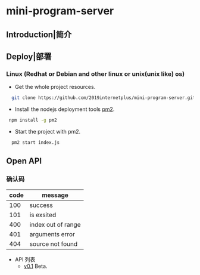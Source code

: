 # mini-program-server
## Introduction|简介

## Deploy|部署
### Linux (Redhat or Debian and other linux or unix(unix like) os)
* Get the whole project resources.
```bash
  git clone https://github.com/2019internetplus/mini-program-server.git
```
* Install the nodejs deployment tools [pm2](http://pm2.keymetrics.io/).
```bash
 npm install -g pm2
```
* Start the project with pm2.
```bash
  pm2 start index.js
```

## Open API
### 确认码
| code | message|
|------|--------|
| 100|   success|
| 101| is exsited|
| 400|   index out of range|
| 401| arguments error|
| 404| source not found|

* API 列表
  * [v0.1](api_v0.1.md) Beta.

